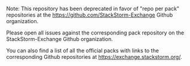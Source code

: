 Note: This repository has been deprecated in favor of "repo per pack" repositories
at the https://github.com/StackStorm-Exchange Github organization.

Please open all issues against the corresponding pack repository on the
StackStorm-Exchange Github organization.

You can also find a list of all the official packs with links to the corresponding
Github repositories at https://exchange.stackstorm.org/.
